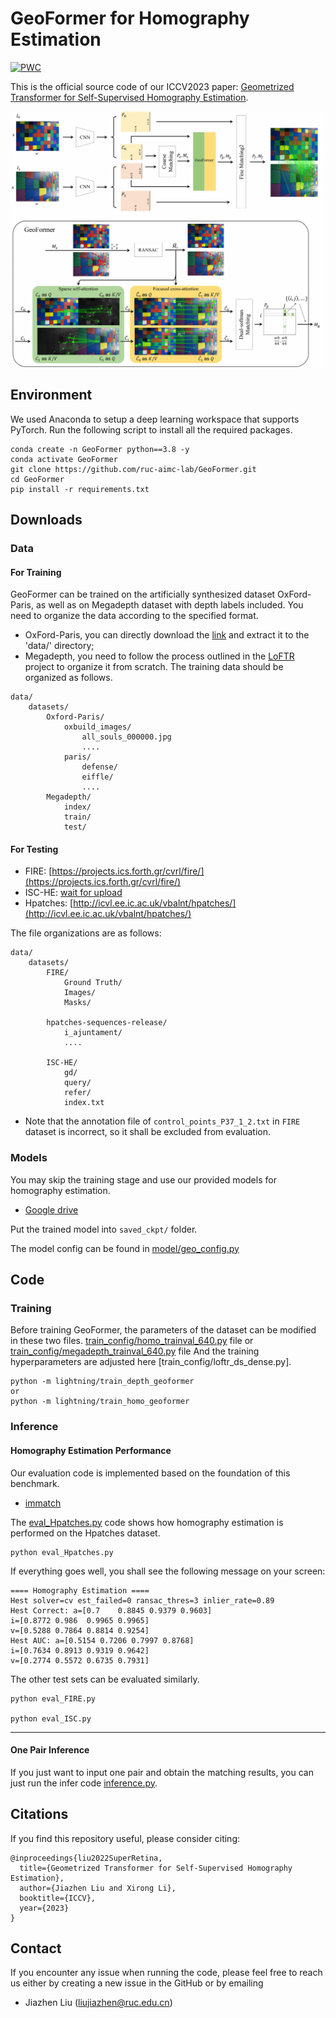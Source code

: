 # GeoFormer for Homography Estimation

[![PWC](https://img.shields.io/endpoint.svg?url=https://paperswithcode.com/badge/semi-supervised-keypoint-detector-and/image-registration-on-fire)](https://paperswithcode.com/sota/image-registration-on-fire?p=semi-supervised-keypoint-detector-and)

This is the official source code of our ICCV2023 paper: [Geometrized Transformer for Self-Supervised Homography Estimation](https://arxiv.org/abs/...).

![illustration](./image/fig-model.jpg)

## Environment
We used Anaconda to setup a deep learning workspace that supports PyTorch. Run the following script to install all the required packages.

``` conda
conda create -n GeoFormer python==3.8 -y
conda activate GeoFormer
git clone https://github.com/ruc-aimc-lab/GeoFormer.git
cd GeoFormer
pip install -r requirements.txt
```

## Downloads

### Data
#### For Training
GeoFormer can be trained on the artificially synthesized dataset OxFord-Paris, as well as on Megadepth dataset with depth labels included. 
You need to organize the data according to the specified format.
+ OxFord-Paris, you can directly download the [link]() and extract it to the 'data/' directory;
+ Megadepth, you need to follow the process outlined in the [LoFTR]() project  to organize it from scratch.
The training data should be organized as follows.
```
data/
    datasets/
        Oxford-Paris/
            oxbuild_images/ 
                all_souls_000000.jpg
                ....
            paris/
                defense/
                eiffle/
                ....  
        Megadepth/
            index/
            train/
            test/

```
#### For Testing

+ FIRE: [https://projects.ics.forth.gr/cvrl/fire/](https://projects.ics.forth.gr/cvrl/fire/)
+ ISC-HE: [wait for upload]()
+ Hpatches: [http://icvl.ee.ic.ac.uk/vbalnt/hpatches/](http://icvl.ee.ic.ac.uk/vbalnt/hpatches/)

The file organizations are as follows:

```
data/
    datasets/
        FIRE/
            Ground Truth/
            Images/
            Masks/
        
        hpatches-sequences-release/
            i_ajuntament/
            ....
            
        ISC-HE/
            gd/
            query/
            refer/
            index.txt
```
+ Note that the annotation file of `control_points_P37_1_2.txt` in `FIRE` dataset is incorrect, so it shall be excluded from evaluation.


### Models

You may skip the training stage and use our provided models for homography estimation.
+ [Google drive](https://drive.google.com/file/d/1y4rBcpRSc6y7J34YAQv32CQgkR2_wCkZ/view?usp=drive_link)

Put the trained model into `saved_ckpt/` folder.

The model config can be found in [model/geo_config.py](model/geo_config.py)

## Code

### Training 

Before training GeoFormer,
the parameters of the dataset can be modified in these two files. [train_config/homo_trainval_640.py](train_config/homo_trainval_640.py) file or [train_config/megadepth_trainval_640.py](train_config/megadepth_trainval_640.py) file 
And the training hyperparameters are adjusted here [train_config/loftr_ds_dense.py].


```
python -m lightning/train_depth_geoformer
or
python -m lightning/train_homo_geoformer
```

### Inference

#### Homography Estimation Performance

Our evaluation code is implemented based on the foundation of this benchmark.
+ [immatch](https://github.com/GrumpyZhou/image-matching-toolbox/tree/main/immatch)

The [eval_Hpatches.py](eval_Hpatches.py) code shows how homography estimation is performed on the Hpatches dataset.
```
python eval_Hpatches.py
```
If everything goes well, you shall see the following message on your screen:
```
==== Homography Estimation ====
Hest solver=cv est_failed=0 ransac_thres=3 inlier_rate=0.89
Hest Correct: a=[0.7    0.8845 0.9379 0.9603]
i=[0.8772 0.986  0.9965 0.9965]
v=[0.5288 0.7864 0.8814 0.9254]
Hest AUC: a=[0.5154 0.7206 0.7997 0.8768]
i=[0.7634 0.8913 0.9319 0.9642]
v=[0.2774 0.5572 0.6735 0.7931]
```

The other test sets can be evaluated similarly.
```
python eval_FIRE.py

python eval_ISC.py
```
---

#### One Pair Inference
If you just want to input one pair and obtain the matching results, you can just run the infer code [inference.py](inference.py).
## Citations
If you find this repository useful, please consider citing:
```
@inproceedings{liu2022SuperRetina,
  title={Geometrized Transformer for Self-Supervised Homography Estimation},
  author={Jiazhen Liu and Xirong Li},
  booktitle={ICCV},
  year={2023}
}
```

## Contact
If you encounter any issue when running the code, please feel free to reach us either by creating a new issue in the GitHub or by emailing

+ Jiazhen Liu (liujiazhen@ruc.edu.cn)

